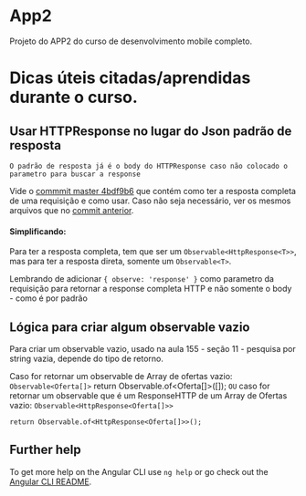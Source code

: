 # App2

Projeto do APP2 do curso de desenvolvimento mobile completo.

# Dicas úteis citadas/aprendidas durante o curso.

## Usar HTTPResponse no lugar do Json padrão de resposta

    O padrão de resposta já é o body do HTTPResponse caso não colocado o parametro para buscar a response

Vide o [commmit master 4bdf9b6](https://github.com/CarlosDv93/web-es6-ts-angular/commit/4bdf9b6b51eb71915c45e812eb05d5b9b0f64c91) que contém como ter a resposta completa de uma requisição e como usar. 
Caso não seja necessário, ver os mesmos arquivos que no [commit anterior](https://github.com/CarlosDv93/web-es6-ts-angular/tree/271f395d0269a0e55d7e4cee89e1156c3d0ac07c).

#### Simplificando: 

Para ter a resposta completa, tem que ser um `Observable<HttpResponse<T>>`, mas para ter a resposta direta, somente um `Observable<T>`.

Lembrando de adicionar `{ observe: 'response' }` como parametro da requisição para retornar a response completa HTTP e não somente o body - como é por padrão

## Lógica para criar algum observable vazio

Para criar um observable vazio, usado na aula 155 - seção 11 - pesquisa por string vazia, depende do tipo de retorno. 

Caso for retornar um observable de Array de ofertas vazio: `Observable<Oferta[]>` 
    return Observable.of<Oferta[]>([]);
`OU` 
caso for retornar um observable que é um ResponseHTTP de um Array de Ofertas vazio: `Observable<HttpResponse<Oferta[]>>`

    return Observable.of<HttpResponse<Oferta[]>>(); 


## Further help

To get more help on the Angular CLI use `ng help` or go check out the [Angular CLI README](https://github.com/angular/angular-cli/blob/master/README.md).
